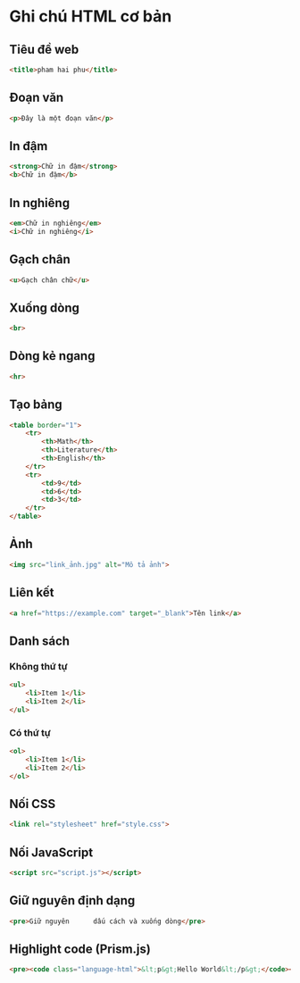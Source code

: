# Ghi chú HTML cơ bản

<!-- COMMENT HTML -->
<!-- Ctrl + / để comment -->
<!-- Ctrl + F tìm chữ -->
<!-- ! + Enter tạo khung HTML nhanh -->

## Tiêu đề web
```html
<title>pham hai phu</title>
```

## Đoạn văn
```html
<p>Đây là một đoạn văn</p>
```

## In đậm
```html
<strong>Chữ in đậm</strong>
<b>Chữ in đậm</b>
```

## In nghiêng
```html
<em>Chữ in nghiêng</em>
<i>Chữ in nghiêng</i>
```

## Gạch chân
```html
<u>Gạch chân chữ</u>
```

## Xuống dòng
```html
<br>
```

## Dòng kẻ ngang
```html
<hr>
```

## Tạo bảng
```html
<table border="1">
    <tr>
        <th>Math</th>
        <th>Literature</th>
        <th>English</th>
    </tr>
    <tr>
        <td>9</td>
        <td>6</td>
        <td>3</td>
    </tr>
</table>
```

## Ảnh
```html
<img src="link_ảnh.jpg" alt="Mô tả ảnh">
```

## Liên kết
```html
<a href="https://example.com" target="_blank">Tên link</a>
```

## Danh sách
### Không thứ tự
```html
<ul>
    <li>Item 1</li>
    <li>Item 2</li>
</ul>
```

### Có thứ tự
```html
<ol>
    <li>Item 1</li>
    <li>Item 2</li>
</ol>
```

## Nối CSS
```html
<link rel="stylesheet" href="style.css">
```

## Nối JavaScript
```html
<script src="script.js"></script>
```

## Giữ nguyên định dạng
```html
<pre>Giữ nguyên      dấu cách và xuống dòng</pre>
```

## Highlight code (Prism.js)
```html
<pre><code class="language-html">&lt;p&gt;Hello World&lt;/p&gt;</code></pre>
```
